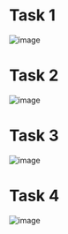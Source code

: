 # Task 1
![image](https://github.com/user-attachments/assets/0ae66292-f9ae-4c06-81f1-70b84a507570)
# Task 2
![image](https://github.com/user-attachments/assets/9acf2d67-992b-4df5-9b85-1b171aa05196)
# Task 3
![image](https://github.com/user-attachments/assets/f815af09-effc-4ced-a0b8-36b3bada6b73)
# Task 4
![image](https://github.com/user-attachments/assets/59c8425e-5055-4810-8909-026c7a5dadcd)
